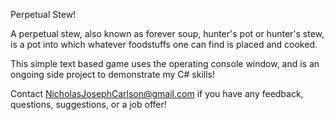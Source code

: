  Perpetual Stew!

 A perpetual stew, also known as forever soup, hunter's pot or hunter's stew, is a pot into which whatever foodstuffs one can find is placed and cooked. 

 This simple text based game uses the operating console window, and is an ongoing side project to demonstrate my C# skills! 

 Contact NicholasJosephCarlson@gmail.com if you have any feedback, questions, suggestions, or a job offer!


